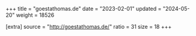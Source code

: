 +++
title = "goestathomas.de"
date = "2023-02-01"
updated = "2024-05-20"
weight = 18526

[extra]
source = "http://goestathomas.de/"
ratio = 31
size = 18
+++
